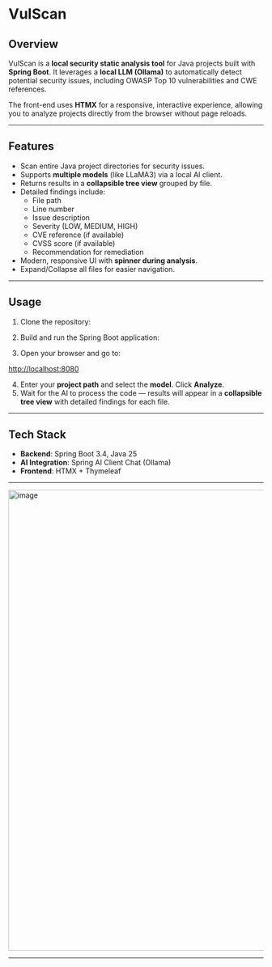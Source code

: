 # VulScan

## Overview

VulScan is a **local security static analysis tool** for Java projects built with **Spring Boot**. It leverages a **local LLM (Ollama)** to automatically detect potential security issues, including OWASP Top 10 vulnerabilities and CWE references.  

The front-end uses **HTMX** for a responsive, interactive experience, allowing you to analyze projects directly from the browser without page reloads.

---

## Features

- Scan entire Java project directories for security issues.  
- Supports **multiple models** (like LLaMA3) via a local AI client.  
- Returns results in a **collapsible tree view** grouped by file.  
- Detailed findings include:
  - File path
  - Line number
  - Issue description
  - Severity (LOW, MEDIUM, HIGH)
  - CVE reference (if available)
  - CVSS score (if available)
  - Recommendation for remediation
- Modern, responsive UI with **spinner during analysis**.  
- Expand/Collapse all files for easier navigation.  

---

## Usage

1. Clone the repository:

2. Build and run the Spring Boot application:

3. Open your browser and go to:

[http://localhost:8080](http://localhost:8080)

4. Enter your **project path** and select the **model**. Click **Analyze**.
5. Wait for the AI to process the code — results will appear in a **collapsible tree view** with detailed findings for each file.

---

## Tech Stack

* **Backend**: Spring Boot 3.4, Java 25
* **AI Integration**: Spring AI Client Chat (Ollama)
* **Frontend**: HTMX + Thymeleaf

---

<img width="1916" height="911" alt="image" src="https://github.com/user-attachments/assets/bdf60450-d2eb-4dcb-ac3f-9a301a61b0ee" />

---
